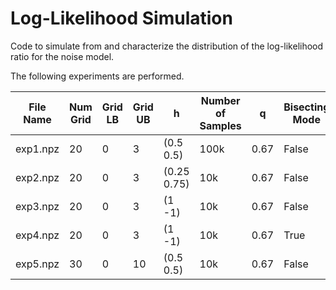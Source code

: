 # Log-Likelihood Simulation
Code to simulate from and characterize the distribution of the log-likelihood ratio for the noise model.

The following experiments are performed.

| File Name | Num Grid | Grid LB | Grid UB | h           | Number of Samples | q    | Bisecting Mode | Analytical Solver | Number of CPU |
| --------- | -------- | ------- | ------- | ------------| ----------------- | ---- | -------------- | ----------------- | ------------- |
| exp1.npz  | 20       | 0       | 3       | (0.5 0.5)   | 100k              | 0.67 | False          | True             | 12             |
| exp2.npz  | 20       | 0       | 3       | (0.25 0.75) | 10k               | 0.67 | False          | False             | 8             |
| exp3.npz  | 20       | 0       | 3       | (1 -1)      | 10k               | 0.67 | False          | False             | 8             |
| exp4.npz  | 20       | 0       | 3       | (1 -1)      | 10k               | 0.67 | True           | False             | 8             |
| exp5.npz  | 30       | 0       | 10      | (0.5 0.5)   | 10k               | 0.67 | False          | False             | 12            |